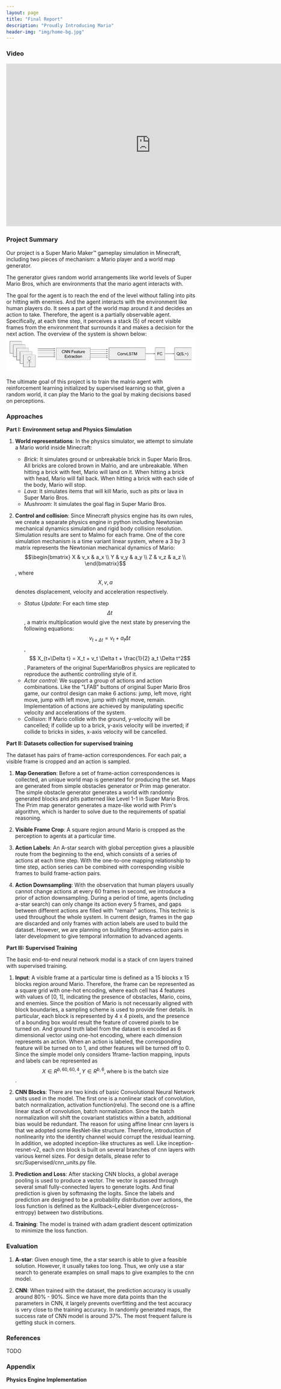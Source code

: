 ```yaml
---
layout: page
title: "Final Report"
description: "Proudly Introducing Mario"
header-img: "img/home-bg.jpg"
---
```


### Video

<iframe src="https://www.youtube.com/embed/8IkFP0T3yOA?VQ=HD1080" width="768" height="432" frameborder="0" allowfullscreen></iframe>

### Project Summary

Our project is a Super Mario Maker™ gameplay simulation in Minecraft, including two pieces of mechanism: a Mario player and a world map generator.

The generator gives random world arrangements like world levels of Super Mario Bros, which are environments that the mario agent interacts with.

The goal for the agent is to reach the end of the level without falling into pits or hitting with enemies. And the agent interacts with the environment like human players do. It sees a part of the world map around it and decides an action to take. Therefore, the agent is a partially observable agent. Specifically, at each time step, it perceives a stack (5) of recent visible frames from the environment that surrounds it and makes a decision for the next action. The overview of the system is shown below: ![System overview](img/system%20overview.jpg)


The ultimate goal of this project is to train the malrio agent with reinforcement learning initialized by supervised learning so that, given a random world, it can play the Mario to the goal by making decisions based on perceptions.

### Approaches

__Part I: Environment setup and Physics Simulation__<br>

1. __World representations__: In the physics simulator, we attempt to simulate a Mario world inside Minecraft:

    - _Brick_: It simulates ground or unbreakable brick in Super Mario Bros. All bricks are colored brown in Malrio, and are unbreakable. When hitting a brick with feet, Mario will land on it. When hitting a brick with head, Mario will fall back. When hitting a brick with each side of the body, Mario will stop.
    - _Lava_: It simulates items that will kill Mario, such as pits or lava in Super Mario Bros.
    - _Mushroom_: It simulates the goal flag in Super Mario Bros.

2. __Control and collision__: Since Minecraft physics engine has its own rules, we create a separate physics engine in python including Newtonian mechanical dynamics simulation and rigid body collision resolution. Simulation results are sent to Malmo for each frame. One of the core simulation mechanism is a time variant linear system, where a 3 by 3 matrix represents the Newtonian mechanical dynamics of Mario:
$$\begin{bmatrix}
    X & v_x & a_x \\
    Y & v_y & a_y \\
    Z & v_z & a_z \\
\end{bmatrix}$$, where $$X, v, a$$ denotes displacement, velocity and acceleration respectively.

    - _Status Update_:  For each time step $$\Delta t$$, a matrix multiplication would give the next state by preserving the following equations: $$ v_{t+\Delta t} = v_t + a_t \Delta t$$, $$ X_{t+\Delta t} = X_t + v_t \Delta t + \frac{1}{2} a_t \Delta t^2$$. Parameters of the original SuperMarioBros physics are replicated to reproduce the authentic controlling style of it.
    - _Actor control_: We support a group of actions and action combinations. Like the "LFAB" buttons of original Super Mario Bros game, our control design can make 6 actions: jump, left move, right move, jump with left move, jump with right move, remain. Implementation of actions are achieved by manipulating specific velocity and accelerations of the system.
    - _Collision_: If Mario collide with the ground, y-velocity will be cancelled; if collide up to a brick, y-axis velocity will be inverted; if collide to bricks in sides, x-axis velocity will be cancelled.

__Part II: Datasets collection for supervised training__<br>

The dataset has pairs of frame-action correspondences. For each pair, a visible frame is cropped and an action is sampled.

1. __Map Generation__: Before a set of frame-action correspondences is collected, an unique world map is generated for producing the set. Maps are generated from simple obstacles generator or Prim map generator. The simple obstacle generator generates a world with randomly generated blocks and pits patterned like Level 1-1 in Super Mario Bros. The Prim map generator generates a maze-like world with Prim's algorithm, which is harder to solve due to the requirements of spatial reasoning.

2. __Visible Frame Crop__: A square region around Mario is cropped as the perception to agents at a particular time.

3. __Action Labels__: An A-star search with global perception gives a plausible route from the beginning to the end, which consists of a series of actions at each time step. With the one-to-one mapping relationship to time step, action series can be combined with corresponding visible frames to build frame-action pairs.

4. __Action Downsampling__: With the observation that human players usually cannot change actions at every 60 frames in second, we introduce a prior of action downsampling. During a period of time, agents (including a-star search) can only change its action every 5 frames, and gaps between different actions are filled with "remain" actions. This technic is used throughout the whole system. In current design, frames in the gap are discarded and only frames with action labels are used to build the dataset. However, we are planning on building 5frames-action pairs in later development to give temporal information to advanced agents.

__Part III: Supervised Training__<br>

The basic end-to-end neural network modal is a stack of cnn layers trained with supervised training.

1. __Input__: A visible frame at a particular time is defined as a 15 blocks x 15 blocks region around Mario. Therefore, the frame can be represented as a square grid with one-hot encoding, where each cell has 4 features with values of [0, 1], indicating the presence of obstacles, Mario, coins, and enemies. Since the position of Mario is not necessarily aligned with block boundaries, a sampling scheme is used to provide finer details. In particular, each block is represented by 4 x 4 pixels, and the presence of a bounding box would result the feature of covered pixels to be turned on. And ground truth label from the dataset is encoded as 6 dimensional vector using one-hot encoding, where each dimension represents an action. When an action is labeled, the corresponding feature will be turned on to 1, and other features will be turned off to 0. Since the simple model only considers 1frame-1action mapping, inputs and labels can be represented as $$X \in R^{b,60,60,4}, Y \in R^{b,6}, \text{where b is the batch size}$$.

2. __CNN Blocks__: There are two kinds of basic Convolutional Neural Network units used in the model. The first one is a nonlinear stack of convolution, batch normalization, activation function(relu). The second one is a affine linear stack of convolution, batch normalization. Since the batch normalization will shift the covariant statistics within a batch, additional bias would be redundant. The reason for using affine linear cnn layers is that we adopted some ResNet-like structure. Therefore, introduction of nonlinearity into the identity channel would corrupt the residual learning. In addition, we adopted inception-like structures as well. Like inception-resnet-v2, each cnn block is built on several branches of cnn layers with various kernel sizes. For design details, please refer to src/Supervised/cnn_units.py file.

3. __Prediction and Loss__: After stacking CNN blocks, a global average pooling is used to produce a vector. The vector is passed through several small fully-connected layers to generate logits. And final prediction is given by softmaxing the logits. Since the labels and prediction are designed to be a probability distribution over actions, the loss function is defined as the Kullback–Leibler divergence(cross-entropy) between two distributions.

4. __Training__: The model is trained with adam gradient descent optimization to minimize the loss function.

### Evaluation
1. __A-star__: Given enough time, the a star search is able to give a feasible solution. However, it usually takes too long. Thus, we only use a star search to generate examples on small maps to give examples to the cnn model.

2. __CNN__: When trained with the dataset, the prediction accuracy is usually around 80% - 90%. Since we have more data points than the parameters in CNN, it largely prevents overfitting and the test accuracy is very close to the training accuracy. In randomly generated maps, the success rate of CNN model is around 37%. The most frequent failure is getting stuck in corners.

### References
TODO

### Appendix
__Physics Engine Implementation__ <br>

